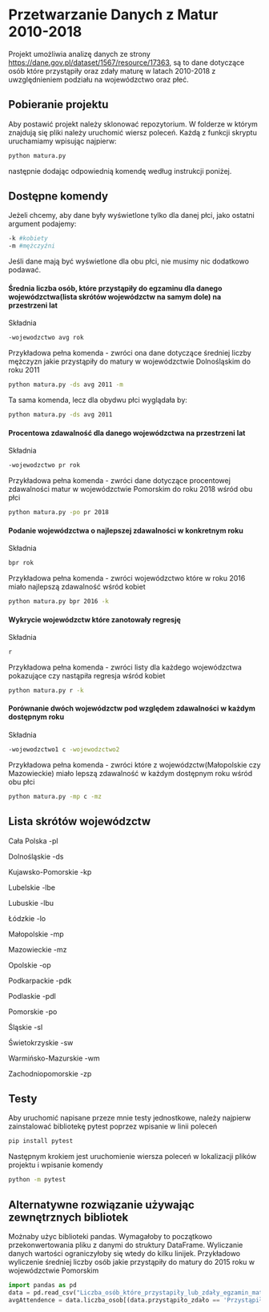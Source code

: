 # Przetwarzanie Danych z Matur 2010-2018
Projekt umożliwia analizę danych ze strony https://dane.gov.pl/dataset/1567/resource/17363, są to dane dotyczące osób które przystąpiły oraz zdały maturę w latach 2010-2018 z uwzględnieniem podziału na wojewódzctwo oraz płeć.
## Pobieranie projektu
Aby postawić projekt należy sklonować repozytorium. W folderze w którym znajdują się pliki należy uruchomić wiersz poleceń. Każdą z funkcji skryptu uruchamiamy wpisując najpierw:
```bash
python matura.py 
```
następnie dodając odpowiednią komendę według instrukcji poniżej. 

## Dostępne komendy
Jeżeli chcemy, aby dane były wyświetlone tylko dla danej płci, jako ostatni argument podajemy:
```bash
-k #kobiety
-m #mężczyźni
```
Jeśli dane mają być wyświetlone dla obu płci, nie musimy nic dodatkowo podawać.
#### Średnia liczba osób, które przystąpiły do egzaminu dla danego wojewódzctwa(lista skrótów wojewódzctw na samym dole) na przestrzeni lat
Składnia
```bash
-wojewodzctwo avg rok
```
Przykładowa pełna komenda - zwróci ona dane dotyczące średniej liczby mężczyzn jakie przystąpiły do matury w wojewódzctwie Dolnośląskim do roku 2011
```bash
python matura.py -ds avg 2011 -m
```
Ta sama komenda, lecz dla obydwu płci wyglądała by:
```bash
python matura.py -ds avg 2011
```

#### Procentowa zdawalność dla danego wojewódzctwa na przestrzeni lat
Składnia
```bash
-wojewodzctwo pr rok
```

Przykładowa pełna komenda - zwróci dane dotyczące procentowej zdawalności matur w wojewódzctwie Pomorskim do roku 2018 wśród obu płci
```bash
python matura.py -po pr 2018
```

#### Podanie wojewódzctwa o najlepszej zdawalności w konkretnym roku
Składnia
```bash
bpr rok
```

Przykładowa pełna komenda - zwróci wojewódzctwo które w roku 2016 miało najlepszą zdawalność wśród kobiet
```bash
python matura.py bpr 2016 -k
```

#### Wykrycie wojewódzctw które zanotowały regresję
Składnia
```bash
r
```

Przykładowa pełna komenda - zwróci listy dla każdego wojewódzctwa pokazujące czy nastąpiła regresja wśród kobiet
```bash
python matura.py r -k
```

#### Porównanie dwóch wojewódzctw pod względem zdawalności w każdym dostępnym roku
Składnia
```bash
-wojewodzctwo1 c -wojewodzctwo2
```

Przykładowa pełna komenda - zwróci które z wojewódzctw(Małopolskie czy Mazowieckie) miało lepszą zdawalność w każdym dostępnym roku wśród obu płci
```bash
python matura.py -mp c -mz
```

## Lista skrótów wojewódzctw
Cała Polska -pl

Dolnośląskie -ds

Kujawsko-Pomorskie -kp

Lubelskie -lbe

Lubuskie -lbu

Łódzkie -lo

Małopolskie -mp

Mazowieckie -mz

Opolskie -op

Podkarpackie -pdk

Podlaskie -pdl

Pomorskie -po

Śląskie -sl

Świetokrzyskie -sw

Warmińsko-Mazurskie -wm

Zachodniopomorskie -zp

## Testy
Aby uruchomić napisane przeze mnie testy jednostkowe, należy najpierw zainstalować bibliotekę pytest poprzez wpisanie w linii poleceń
```bash
pip install pytest
```
Następnym krokiem jest uruchomienie wiersza poleceń w lokalizacji plików projektu i wpisanie komendy
```bash
python -m pytest
```
## Alternatywne rozwiązanie używając zewnętrznych bibliotek
Możnaby użyc biblioteki pandas. Wymagałoby to początkowo przekonwertowania pliku z danymi do struktury DataFrame. Wyliczanie danych wartości ograniczyłoby się wtedy do kilku linijek. Przykładowo wyliczenie  średniej liczby osób jakie przystąpiły do matury do 2015 roku w wojewódzctwie Pomorskim
```python
import pandas as pd
data = pd.read_csv("Liczba_osób_które_przystapiły_lub_zdały_egzamin_maturalny.csv")
avgAttendence = data.liczba_osob[(data.przystąpiło_zdało == 'Przystąpiło') & (data.terytorium == 'Pomorskie') & (data.rok <= 2015)].mean()
```
